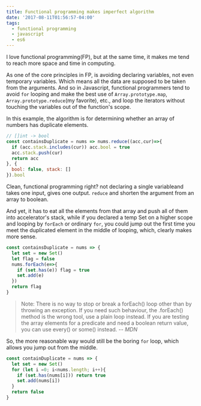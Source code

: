 ```yaml
---
title: Functional programming makes imperfect algorithm
date: '2017-08-11T01:56:57-04:00'
tags:
  - functional programming
  - javascript
  - es6
---
```

I love functional programming(FP), but at the same time, it makes me tend to reach more space and time in computing. 

As one of the core principles in FP, is avoiding declaring variables, not even temporary variables. Which means all the data are supposed to be taken from the arguments. And so in Javascript, functional programmers tend to avoid `for` looping and make the best use of `Array.prototype.map`, `Array.prototype.reduce`(my favorite), etc., and loop the iterators without touching the variables out of the function's scope. 

In this example, the algorithm is for determining whether an array of numbers has duplicate elements.

```js
// []int -> bool
const containsDuplicate = nums => nums.reduce((acc,cur)=>{
  if (acc.stack.includes(cur)) acc.bool = true
  acc.stack.push(cur)
  return acc
}, { 
  bool: false, stack: []
}).bool
```
Clean, functional programming right? not declaring a single variable​ and takes one input, gives one output. `reduce` and shorten the argument from an array to boolean. 

And yet, it has to eat all the elements from that array and push all of them into accelerator's stack, while if you declared a temp Set on a higher scope and looping by `forEach` or ordinary `for`, you could jump out the first time you meet the duplicated element in the middle of looping, which, clearly makes more sense.



```js
const containsDuplicate = nums => {
  let set = new Set()
  let flag = false
  nums.forEach(e=>{
    if (set.has(e)) flag = true
    set.add(e)
  })
  return flag
}
```


> Note: There is no way to stop or break a forEach\(\) loop other than by throwing an exception. If you need such behaviour,  the .forEach\(\) method is the wrong tool, use a plain loop instead. If you are testing the array elements for a predicate  and need a boolean return value, you can use every\(\) or some\(\) instead.
> <cite>-- MDN</cite>

So, the more reasonable way would still be the boring `for` loop, which allows you jump out from the middle.


```js
const containDuplicate = nums => {
  let set = new Set()
  for (let i =0; i<nums.length; i++){
    if (set.has(nums[i])) return true
    set.add(nums[i])
  }
  return false
}
```

